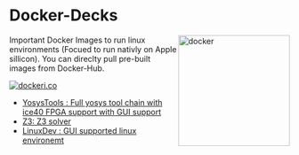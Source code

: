# Docker-Decks

<img src="https://cdn.freebiesupply.com/logos/large/2x/docker-logo-png-transparent.png" alt="docker" width="200" align="right">
Important Docker Images to run linux environments (Focued to run nativly on Apple sillicon). You can direclty pull pre-built images from Docker-Hub.

[![dockeri.co](https://dockerico.blankenship.io/image/archfx/yosystools)](https://hub.docker.com/r/archfx/yosystools)
* [YosysTools : Full yosys tool chain with ice40 FPGA support with GUI support](https://github.com/Archfx/docker-decks/tree/master/YosysTools)
* [Z3: Z3 solver](https://github.com/Archfx/docker-decks/tree/master/Z3)
* [LinuxDev : GUI supported linux environemt](https://github.com/Archfx/docker-decks/tree/master/LinuxDev)
